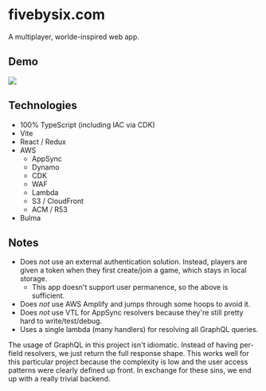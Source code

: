 # fivebysix.com

A multiplayer, worlde-inspired web app.

## Demo

<img src='app/screen-shots/gameplay.gif' />

## Technologies

- 100% TypeScript (including IAC via CDK)
- Vite
- React / Redux
- AWS
  - AppSync
  - Dynamo
  - CDK
  - WAF
  - Lambda
  - S3 / CloudFront
  - ACM / R53
- Bulma

## Notes

- Does _not_ use an external authentication solution. Instead, players are given a token when they first create/join a game, which stays in local storage.
  - This app doesn't support user permanence, so the above is sufficient.
- Does _not_ use AWS Amplify and jumps through some hoops to avoid it.
- Does _not_ use VTL for AppSync resolvers because they're still pretty hard to write/test/debug.
- Uses a single lambda (many handlers) for resolving all GraphQL queries.

The usage of GraphQL in this project isn't idiomatic. Instead of having per-field resolvers, we just return the full
response shape. This works well for this particular project because the complexity is low and the user access patterns
were clearly defined up front. In exchange for these sins, we end up with a really trivial backend.
